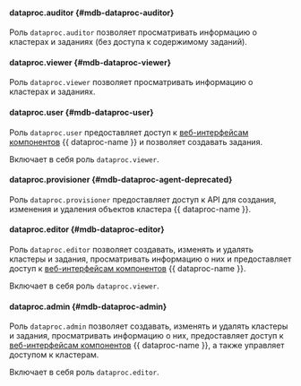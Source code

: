 #### dataproc.auditor {#mdb-dataproc-auditor}

Роль `dataproc.auditor` позволяет просматривать информацию о кластерах и заданиях (без доступа к содержимому заданий).

#### dataproc.viewer {#mdb-dataproc-viewer}

Роль `dataproc.viewer` позволяет просматривать информацию о кластерах и заданиях.

#### dataproc.user {#mdb-dataproc-user}

Роль `dataproc.user` предоставляет доступ к [веб-интерфейсам компонентов](../../../data-proc/concepts/interfaces.md) {{ dataproc-name }} и позволяет создавать задания.

Включает в себя роль `dataproc.viewer`.

#### dataproc.provisioner {#mdb-dataproc-agent-deprecated}

Роль `dataproc.provisioner` предоставляет доступ к API для создания, изменения и удаления объектов кластера {{ dataproc-name }}.

#### dataproc.editor {#mdb-dataproc-editor}

Роль `dataproc.editor` позволяет создавать, изменять и удалять кластеры и задания, просматривать информацию о них и предоставляет доступ к [веб-интерфейсам компонентов](../../../data-proc/concepts/interfaces.md) {{ dataproc-name }}.

Включает в себя роль `dataproc.viewer`.

#### dataproc.admin {#mdb-dataproc-admin}

Роль `dataproc.admin` позволяет создавать, изменять и удалять кластеры и задания, просматривать информацию о них, предоставляет доступ к [веб-интерфейсам компонентов](../../../data-proc/concepts/interfaces.md) {{ dataproc-name }}, а также управляет доступом к кластерам.

Включает в себя роль `dataproc.editor`.
